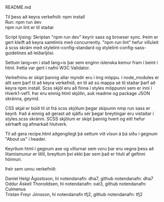 README.md

Til þess að keyra verkefnið:
npm install\
Run: npm run dev\
npm run lint er til staðar

Script lýsing:
Skriptan "npm run dev" keyrir sass og browser sync. Þeim er gert kleift að keyra samtímis með concurrently. "npm run lint" hefur
villuleit á scss skrám með stylelint-config-standard og stylelint-config-sass-guidelines að leiðarljósi.


Settum lang=en í stað lang=is þar sem enginn íslenska kemur fram í beint í html.
Þetta var gert í nafni W3C Validator.

Verkefninu er skipt þannig allar myndir eru í img möppu.
í node_modules er allt sem þarf til að keyra verkefnið,
en til að sú mappa sé til staðar þarf að keyra npm install.
Scss skjöl eru að finna í styles möppunni sem er inni í Hverk1-vef1. Þar eru einnig html skjölin, auk readme og package
JSON skránna, geymd.

CSS skjal er búið til út frá scss skjölum þegar skipunin nmp run sass
er keyrð. Það á einnig að gerast að sjálfu sér þegar breytingar eru
vistaðar í styles.scss skránni. SCSS skjölum er skipt þannig hvert og eitt hefur sérhæft og afmarkað hlutverk.

Til að gera recipe.html aðgengilegt þá settum við vísun á þá síðu í gegnum "About us" í header.

Keyrðum html í gegnum axe og villurnar sem voru þar eru vegna þess að litamismunur er lítill,
breyttum því ekki þar sem það er hluti af gefinni hönnun.

Þeir sem unnu verkefnið:

Daníel Helgi Ágústsson, hí notendanafn: dha7, github notendanafn: dha7\
Oddur Áskell Thoroddsen, hí notendanafn: oat3, github notendanafn: Culmenus\
Tristan Freyr Jónsson, hí notendanafn tfj2, github notendanafn: tfj2
